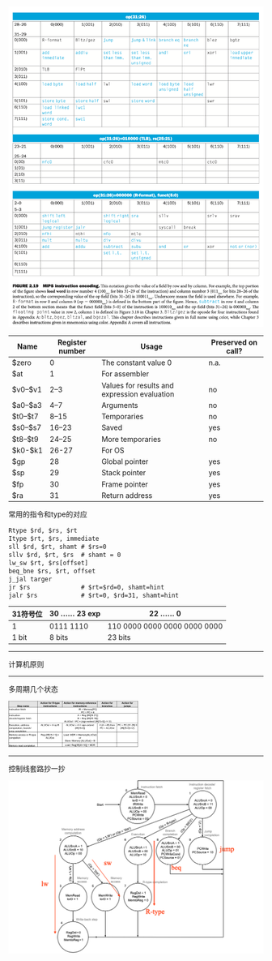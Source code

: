 ![](assets/image-20200401225413355.png)

| Name      | Register number | Usage                                        | Preserved on call? |
| --------- | --------------- | -------------------------------------------- | ------------------ |
| \$zero    | 0               | The constant value 0                         | n.a.               |
| \$at      | 1               | For assembler                                |                    |
| \$v0–\$v1 | 2–3             | Values for results and expression evaluation | no                 |
| \$a0–\$a3 | 4–7             | Arguments                                    | no                 |
| \$t0–\$t7 | 8–15            | Temporaries                                  | no                 |
| \$s0–\$s7 | 16–23           | Saved                                        | yes                |
| \$t8–\$t9 | 24–25           | More temporaries                             | no                 |
| \$k0-\$k1 | 26-27           | For OS                                       |                    |
| \$gp      | 28              | Global pointer                               | yes                |
| \$sp      | 29              | Stack pointer                                | yes                |
| \$fp      | 30              | Frame pointer                                | yes                |
| \$ra      | 31              | Return address                               | yes                |

常用的指令和type的对应

```assembly
Rtype $rd, $rs, $rt
Itype $rt, $rs, immediate
sll $rd, $rt, shamt # $rs=0
sllv $rd, $rt, $rs	# shamt = 0
lw_sw $rt, $rs[offset]
beq_bne $rs, $rt, offset
j_jal targer
jr $rs				# $rt=$rd=0, shamt=hint
jalr $rs			# $rt=0, $rd=31, shamt=hint
```

| 31符号位 | 30    ……     23 exp | 22        ……          0      |
| -------- | ------------------- | ---------------------------- |
| 1        | 0111 1110           | 110 0000 0000 0000 0000 0000 |
| 1 bit    | 8 bits              | 23 bits                      |

---

计算机原则

---

多周期几个状态

<img src="assets/image-20200403090505981.png" style="zoom: 25%;" />

---

控制线套路抄一抄

<img src="assets/image-20200403093400668.png"  />